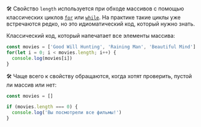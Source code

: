 🛠 Свойство `length` используется при обходе массивов с помощью классических циклов [`for`](/js/for) или [`while`](/js/while). На практике такие циклы уже встречаются редко, но это идиоматический код, который нужно знать.

Классический код, который напечатает все элементы массива:

```js
const movies = ['Good Will Hunting', 'Raining Man', 'Beautiful Mind']
for(let i = 0; i < movies.length; i++) {
  console.log(movies[i])
}
```

🛠 Чаще всего к свойству обращаются, когда хотят проверить, пустой ли массив или нет:

```js
const movies = []

if (movies.length === 0) {
  console.log('Вы посмотрели все фильмы!')
}

```
